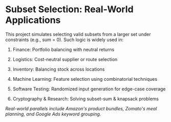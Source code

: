# Subset Selection: Real-World Applications
This project simulates selecting valid subsets from a larger set under constraints (e.g., sum = 0). Such logic is widely used in:

1) Finance: Portfolio balancing with neutral returns

2) Logistics: Cost-neutral supplier or route selection

3) Inventory: Balancing stock across locations

4) Machine Learning: Feature selection using combinatorial techniques

5) Software Testing: Randomized input generation for edge-case coverage

6) Cryptography & Research: Solving subset-sum & knapsack problems

*Real-world parallels include Amazon's product bundles, Zomato's meal planning, and Google Ads keyword grouping.*
